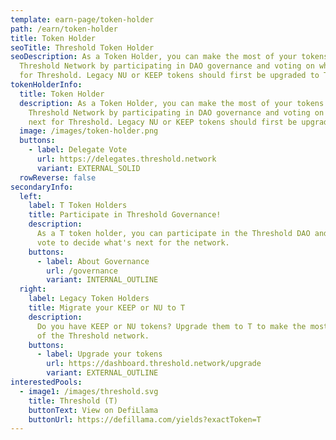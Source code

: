 ```yaml
---
template: earn-page/token-holder
path: /earn/token-holder
title: Token Holder
seoTitle: Threshold Token Holder
seoDescription: As a Token Holder, you can make the most of your tokens on the
  Threshold Network by participating in DAO governance and voting on what’s next
  for Threshold. Legacy NU or KEEP tokens should first be upgraded to T.
tokenHolderInfo:
  title: Token Holder
  description: As a Token Holder, you can make the most of your tokens on the
    Threshold Network by participating in DAO governance and voting on what’s
    next for Threshold. Legacy NU or KEEP tokens should first be upgraded to T.
  image: /images/token-holder.png
  buttons:
    - label: Delegate Vote
      url: https://delegates.threshold.network
      variant: EXTERNAL_SOLID
  rowReverse: false
secondaryInfo:
  left:
    label: T Token Holders
    title: Participate in Threshold Governance!
    description:
      As a T token holder, you can participate in the Threshold DAO and
      vote to decide what's next for the network.
    buttons:
      - label: About Governance
        url: /governance
        variant: INTERNAL_OUTLINE
  right:
    label: Legacy Token Holders
    title: Migrate your KEEP or NU to T
    description:
      Do you have KEEP or NU tokens? Upgrade them to T to make the most
      of the Threshold network.
    buttons:
      - label: Upgrade your tokens
        url: https://dashboard.threshold.network/upgrade
        variant: EXTERNAL_OUTLINE
interestedPools:
  - image1: /images/threshold.svg
    title: Threshold (T)
    buttonText: View on DefiLlama
    buttonUrl: https://defillama.com/yields?exactToken=T
---
```

